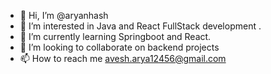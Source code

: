 - 👋 Hi, I’m @aryanhash
- 👀 I’m interested in Java and React FullStack development .
- 🌱 I’m currently learning Springboot and React.
- 💞️ I’m looking to collaborate on backend projects
- 📫 How to reach me avesh.arya12456@gmail.com

<!---
aryanhash/aryanhash is a ✨ special ✨ repository because its `README.md` (this file) appears on your GitHub profile.
You can click the Preview link to take a look at your changes.
--->
